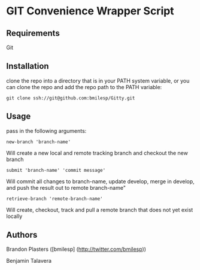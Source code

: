 # GIT Convenience Wrapper Script

## Requirements
Git

## Installation

clone the repo into a directory that is in your PATH system variable, or you can clone the repo and add the repo path to the PATH variable:
	
	git clone ssh://git@github.com:bmilesp/Gitty.git

## Usage

pass in the following arguments:


	new-branch 'branch-name'
Will create a new local and remote tracking branch and checkout the new branch


	submit 'branch-name' 'commit message'
Will commit all changes to branch-name, update develop, merge in develop, and push the result out to remote branch-name"


	retrieve-branch 'remote-branch-name'
Will create, checkout, track and pull a remote branch that does not yet exist locally


## Authors
Brandon Plasters ([bmilesp] (http://twitter.com/bmilesp))

Benjamin Talavera

